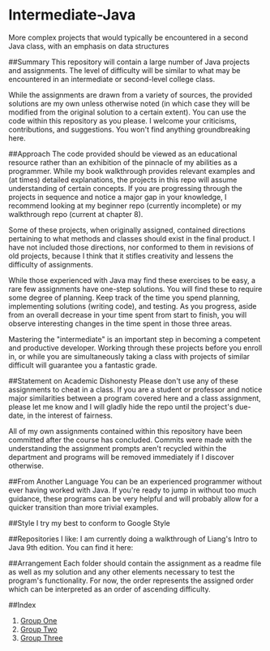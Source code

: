 Intermediate-Java
=================

More complex projects that would typically be encountered in a second Java class, with an emphasis on data structures

##Summary
This repository will contain a large number of Java projects and assignments. The level of difficulty will be similar to what may be encountered in an intermediate or second-level college class.

While the assignments are drawn from a variety of sources, the provided solutions are my own unless otherwise noted (in which case they will be modified from the original solution to a certain extent). You can use the code within this repository as you please. I welcome your criticisms, contributions, and suggestions. You won't find anything groundbreaking here.

##Approach
The code provided should be viewed as an educational resource rather than an exhibition of the pinnacle of my abilities as a programmer. While my book walkthrough provides relevant examples and (at times) detailed explanations, the projects in this repo will assume understanding of certain concepts. If you are progressing through the projects in sequence and notice a major gap in your knowledge, I recommend looking at my beginner repo (currently incomplete) or my walkthrough repo (current at chapter 8).

Some of these projects, when originally assigned, contained directions pertaining to what methods and classes should exist in the final product. I have not included those directions, nor conformed to them in revisions of old projects, because I think that it stifles creativity and lessens the difficulty of assignments.

While those experienced with Java may find these exercises to be easy, a rare few assignments have one-step solutions. You will find these to require some degree of planning. Keep track of the time you spend planning, implementing solutions (writing code), and testing. As you progress, aside from an overall decrease in your time spent from start to finish, you will observe interesting changes in the time spent in those three areas. 

Mastering the "intermediate" is an important step in becoming a competent and productive developer. Working through these projects before you enroll in, or while you are simultaneously taking a class with projects of similar difficult will guarantee you a fantastic grade.

##Statement on Academic Dishonesty
Please don't use any of these assignments to cheat in a class. If you are a student or professor and notice major similarities between a program covered here and a class assignment, please let me know and I will gladly hide the repo until the project's due-date, in the interest of fairness. 

All of my own assignments contained within this repository have been committed after the course has concluded. Commits were made with the understanding the assignment prompts aren't recycled within the department and programs will be removed immediately if I discover otherwise.

##From Another Language
You can be an experienced programmer without ever having worked with Java. If you're ready to jump in without too much guidance, these programs can be very helpful and will probably allow for a quicker transition than more trivial examples.

##Style
I try my best to conform to Google Style

##Repositories I like:
I am currently doing a walkthrough of Liang's Intro to Java 9th edition. You can find it here: 

##Arrangement
Each folder should contain the assignment as a readme file as well as my solution and any other elements necessary to test the program's functionality. For now, the order represents the assigned order which can be interpreted as an order of ascending difficulty.

##Index
1. [Group One](https://github.com/aJetHorn/Intermediate-Java/tree/master/Group1)
1. [Group Two](https://github.com/aJetHorn/Intermediate-Java/tree/master/Group2)
1. [Group Three](https://github.com/aJetHorn/Intermediate-Java/tree/master/Group3)

